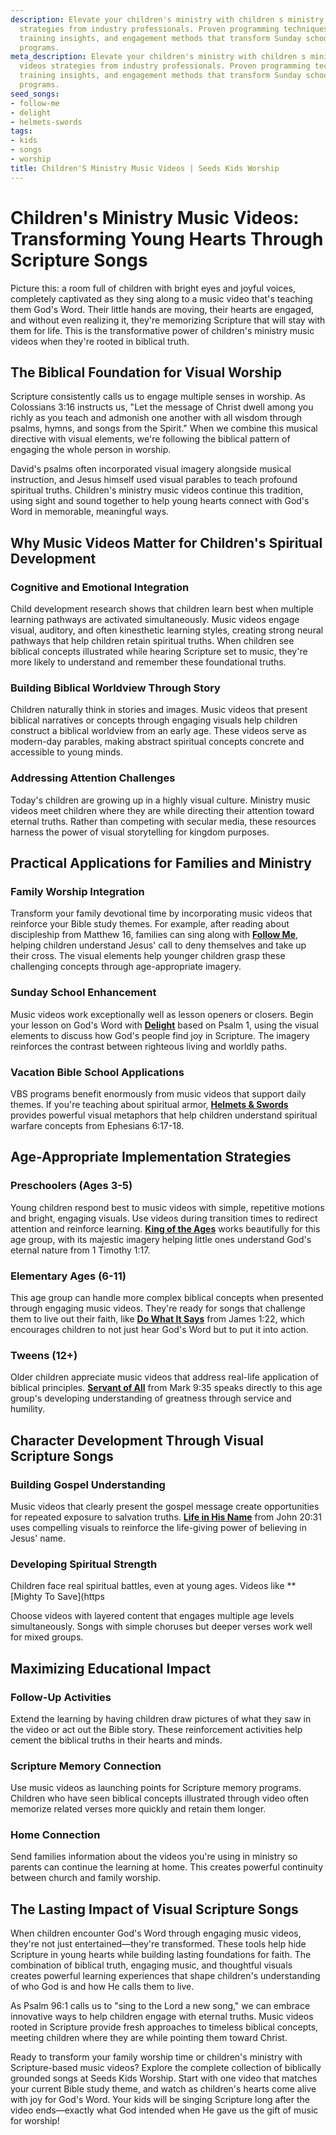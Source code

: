 ```yaml
---
description: Elevate your children's ministry with children s ministry music videos
  strategies from industry professionals. Proven programming techniques, volunteer
  training insights, and engagement methods that transform Sunday school and church
  programs.
meta_description: Elevate your children's ministry with children s ministry music
  videos strategies from industry professionals. Proven programming techniques, volunteer
  training insights, and engagement methods that transform Sunday school and church
  programs.
seed_songs:
- follow-me
- delight
- helmets-swords
tags:
- kids
- songs
- worship
title: Children'S Ministry Music Videos | Seeds Kids Worship
---
```

# Children's Ministry Music Videos: Transforming Young Hearts Through Scripture Songs

Picture this: a room full of children with bright eyes and joyful voices, completely captivated as they sing along to a music video that's teaching them God's Word. Their little hands are moving, their hearts are engaged, and without even realizing it, they're memorizing Scripture that will stay with them for life. This is the transformative power of children's ministry music videos when they're rooted in biblical truth.

## The Biblical Foundation for Visual Worship

Scripture consistently calls us to engage multiple senses in worship. As Colossians 3:16 instructs us, "Let the message of Christ dwell among you richly as you teach and admonish one another with all wisdom through psalms, hymns, and songs from the Spirit." When we combine this musical directive with visual elements, we're following the biblical pattern of engaging the whole person in worship.

David's psalms often incorporated visual imagery alongside musical instruction, and Jesus himself used visual parables to teach profound spiritual truths. Children's ministry music videos continue this tradition, using sight and sound together to help young hearts connect with God's Word in memorable, meaningful ways.

## Why Music Videos Matter for Children's Spiritual Development

### Cognitive and Emotional Integration

Child development research shows that children learn best when multiple learning pathways are activated simultaneously. Music videos engage visual, auditory, and often kinesthetic learning styles, creating strong neural pathways that help children retain spiritual truths. When children see biblical concepts illustrated while hearing Scripture set to music, they're more likely to understand and remember these foundational truths.

### Building Biblical Worldview Through Story

Children naturally think in stories and images. Music videos that present biblical narratives or concepts through engaging visuals help children construct a biblical worldview from an early age. These videos serve as modern-day parables, making abstract spiritual concepts concrete and accessible to young minds.

### Addressing Attention Challenges

Today's children are growing up in a highly visual culture. Ministry music videos meet children where they are while directing their attention toward eternal truths. Rather than competing with secular media, these resources harness the power of visual storytelling for kingdom purposes.

## Practical Applications for Families and Ministry

### Family Worship Integration

Transform your family devotional time by incorporating music videos that reinforce your Bible study themes. For example, after reading about discipleship from Matthew 16, families can sing along with **[Follow Me](https://seedskidsworship.com/product/follow-me-matthew-1624-25/)**, helping children understand Jesus' call to deny themselves and take up their cross. The visual elements help younger children grasp these challenging concepts through age-appropriate imagery.

### Sunday School Enhancement

Music videos work exceptionally well as lesson openers or closers. Begin your lesson on God's Word with **[Delight](https://seedskidsworship.com/product/seeds-of-character-vol-6/)** based on Psalm 1, using the visual elements to discuss how God's people find joy in Scripture. The imagery reinforces the contrast between righteous living and worldly paths.

### Vacation Bible School Applications

VBS programs benefit enormously from music videos that support daily themes. If you're teaching about spiritual armor, **[Helmets & Swords](https://seedskidsworship.com/product/helmets-swords-ephesians-617-18/)** provides powerful visual metaphors that help children understand spiritual warfare concepts from Ephesians 6:17-18.

## Age-Appropriate Implementation Strategies

### Preschoolers (Ages 3-5)

Young children respond best to music videos with simple, repetitive motions and bright, engaging visuals. Use videos during transition times to redirect attention and reinforce learning. **[King of the Ages](https://seedskidsworship.com/product/king-of-the-ages-1-timothy-117/)** works beautifully for this age group, with its majestic imagery helping little ones understand God's eternal nature from 1 Timothy 1:17.

### Elementary Ages (6-11)

This age group can handle more complex biblical concepts when presented through engaging music videos. They're ready for songs that challenge them to live out their faith, like **[Do What It Says](https://seedskidsworship.com/product/do-what-it-says-james-122-2/)** from James 1:22, which encourages children to not just hear God's Word but to put it into action.

### Tweens (12+)

Older children appreciate music videos that address real-life application of biblical principles. **[Servant of All](https://seedskidsworship.com/product/servant-of-all-mark-935/)** from Mark 9:35 speaks directly to this age group's developing understanding of greatness through service and humility.

## Character Development Through Visual Scripture Songs

### Building Gospel Understanding

Music videos that clearly present the gospel message create opportunities for repeated exposure to salvation truths. **[Life in His Name](https://seedskidsworship.com/product/life-in-his-name-john-2031/)** from John 20:31 uses compelling visuals to reinforce the life-giving power of believing in Jesus' name.

### Developing Spiritual Strength

Children face real spiritual battles, even at young ages. Videos like **[Mighty To Save](https

Choose videos with layered content that engages multiple age levels simultaneously. Songs with simple choruses but deeper verses work well for mixed groups.

## Maximizing Educational Impact

### Follow-Up Activities

Extend the learning by having children draw pictures of what they saw in the video or act out the Bible story. These reinforcement activities help cement the biblical truths in their hearts and minds.

### Scripture Memory Connection

Use music videos as launching points for Scripture memory programs. Children who have seen biblical concepts illustrated through video often memorize related verses more quickly and retain them longer.

### Home Connection

Send families information about the videos you're using in ministry so parents can continue the learning at home. This creates powerful continuity between church and family worship.

## The Lasting Impact of Visual Scripture Songs

When children encounter God's Word through engaging music videos, they're not just entertained—they're transformed. These tools help hide Scripture in young hearts while building lasting foundations for faith. The combination of biblical truth, engaging music, and thoughtful visuals creates powerful learning experiences that shape children's understanding of who God is and how He calls them to live.

As Psalm 96:1 calls us to "sing to the Lord a new song," we can embrace innovative ways to help children engage with eternal truths. Music videos rooted in Scripture provide fresh approaches to timeless biblical concepts, meeting children where they are while pointing them toward Christ.

Ready to transform your family worship time or children's ministry with Scripture-based music videos? Explore the complete collection of biblically grounded songs at Seeds Kids Worship. Start with one video that matches your current Bible study theme, and watch as children's hearts come alive with joy for God's Word. Your kids will be singing Scripture long after the video ends—exactly what God intended when He gave us the gift of music for worship!

<script type="application/ld+json">
{
  "@context": "https://schema.org",
  "@type": "Article",
  "headline": "Children's Ministry Music Videos",
  "author": {
    "@type": "Organization",
    "name": "Seeds Kids Worship"
  },
  "publisher": {
    "@type": "Organization",
    "name": "Seeds Kids Worship",
    "logo": {
      "@type": "ImageObject",
      "url": "https://seedskidsworship.com/logo.png"
    }
  },
  "datePublished": "2025-09-04T08:57:04.183625",
  "dateModified": "2025-09-04T08:57:04.183648",
  "description": "Elevate your children's ministry with children's ministry music videos strategies from industry professionals. Proven programming techniques, volunteer training",
  "mainEntityOfPage": {
    "@type": "WebPage",
    "@id": "https://seedskidsworship.com/activities/children-s-ministry-music-videos/"
  }
}
</script>

<script type="application/ld+json">
{
  "@context": "https://schema.org",
  "@type": "Product",
  "name": "Follow Me",
  "description": "Based on Jesus' words in Matthew 16:24-25, this song encourages children to deny themselves, take up their cross and follow Him, discovering true life in Christ.",
  "url": "https://seedskidsworship.com/product/follow-me-matthew-1624-25/",
  "brand": {
    "@type": "Brand",
    "name": "Seeds Kids Worship"
  },
  "category": "Children's Christian Music",
  "album": "Seeds of Purpose"
}
</script>

<script type="application/ld+json">
{
  "@context": "https://schema.org",
  "@type": "Product",
  "name": "Delight",
  "description": "Scripture song based on Psalm 1 exploring biblical character development. Helps children understand living by the Spirit versus the flesh encouraging delight in God's Word and righteous living through engaging worship music.",
  "url": "https://seedskidsworship.com/product/seeds-of-character-vol-6/",
  "brand": {
    "@type": "Brand",
    "name": "Seeds Kids Worship"
  },
  "category": "Children's Christian Music",
  "album": "Seeds of Character"
}
</script>

<script type="application/ld+json">
{
  "@context": "https://schema.org",
  "@type": "Product",
  "name": "Helmets & Swords",
  "description": "Spiritual warfare song teaching about the helmet of salvation and sword of the Spirit from Ephesians 6:17-18",
  "url": "https://seedskidsworship.com/product/helmets-swords-ephesians-617-18/",
  "brand": {
    "@type": "Brand",
    "name": "Seeds Kids Worship"
  },
  "category": "Children's Christian Music",
  "album": "The Armor of God"
}
</script>

<script type="application/ld+json">
{
  "@context":
